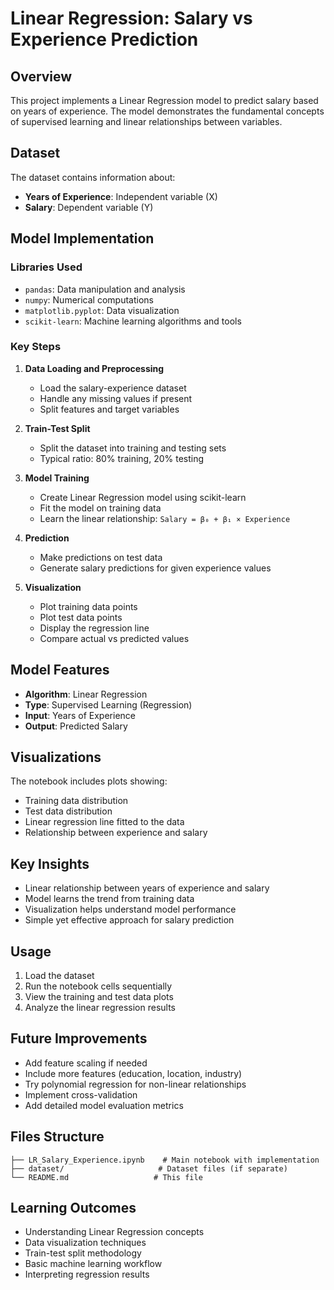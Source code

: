 # Linear Regression: Salary vs Experience Prediction

## Overview
This project implements a Linear Regression model to predict salary based on years of experience. The model demonstrates the fundamental concepts of supervised learning and linear relationships between variables.

## Dataset
The dataset contains information about:
- **Years of Experience**: Independent variable (X)
- **Salary**: Dependent variable (Y)

## Model Implementation

### Libraries Used
- `pandas`: Data manipulation and analysis
- `numpy`: Numerical computations
- `matplotlib.pyplot`: Data visualization
- `scikit-learn`: Machine learning algorithms and tools

### Key Steps
1. **Data Loading and Preprocessing**
   - Load the salary-experience dataset
   - Handle any missing values if present
   - Split features and target variables

2. **Train-Test Split**
   - Split the dataset into training and testing sets
   - Typical ratio: 80% training, 20% testing

3. **Model Training**
   - Create Linear Regression model using scikit-learn
   - Fit the model on training data
   - Learn the linear relationship: `Salary = β₀ + β₁ × Experience`

4. **Prediction**
   - Make predictions on test data
   - Generate salary predictions for given experience values

5. **Visualization**
   - Plot training data points
   - Plot test data points
   - Display the regression line
   - Compare actual vs predicted values

## Model Features
- **Algorithm**: Linear Regression
- **Type**: Supervised Learning (Regression)
- **Input**: Years of Experience
- **Output**: Predicted Salary

## Visualizations
The notebook includes plots showing:
- Training data distribution
- Test data distribution
- Linear regression line fitted to the data
- Relationship between experience and salary

## Key Insights
- Linear relationship between years of experience and salary
- Model learns the trend from training data
- Visualization helps understand model performance
- Simple yet effective approach for salary prediction

## Usage
1. Load the dataset
2. Run the notebook cells sequentially
3. View the training and test data plots
4. Analyze the linear regression results

## Future Improvements
- Add feature scaling if needed
- Include more features (education, location, industry)
- Try polynomial regression for non-linear relationships
- Implement cross-validation
- Add detailed model evaluation metrics

## Files Structure
```
├── LR_Salary_Experience.ipynb    # Main notebook with implementation
├── dataset/                     # Dataset files (if separate)
└── README.md                   # This file
```

## Learning Outcomes
- Understanding Linear Regression concepts
- Data visualization techniques
- Train-test split methodology
- Basic machine learning workflow
- Interpreting regression results
